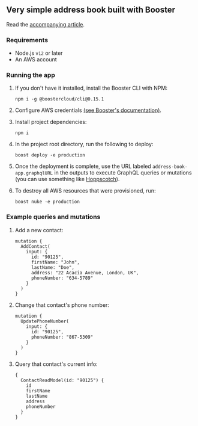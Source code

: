 ## Very simple address book built with Booster

Read the [accompanying article](https://dev.to/boostercloud/understanding-event-sourcing-using-the-booster-framework-2n59).

### Requirements

* Node.js `v12` or later
* An AWS account

### Running the app

1. If you don't have it installed, install the Booster CLI with NPM:

    ```
    npm i -g @boostercloud/cli@0.15.1
    ```

2. Configure AWS credentials [(see Booster's documentation)](https://docs.booster.cloud/#/chapters/02_getting-started?id=aws-provider-prerequisites).
3. Install project dependencies:    
   
    ```
    npm i
    ```

4. In the project root directory, run the following to deploy:

    ```
    boost deploy -e production
    ```

5. Once the deployment is complete, use the URL labeled `address-book-app.graphqlURL` in the outputs to execute GraphQL
queries or mutations (you can use something like [Hoppscotch](https://hoppscotch.io)).
   
6. To destroy all AWS resources that were provisioned, run:

    ```
    boost nuke -e production
    ```
   
### Example queries and mutations

1. Add a new contact:

    ```
    mutation {
      AddContact(
        input: {
          id: "90125",
          firstName: "John",
          lastName: "Doe",
          address: "22 Acacia Avenue, London, UK",
          phoneNumber: "634-5789"
        }
      )
    }
    ```

2. Change that contact's phone number:

    ```
    mutation {
      UpdatePhoneNumber(
        input: {
          id: "90125",
          phoneNumber: "867-5309"
        }
      )
    }
    ```

3. Query that contact's current info:

    ```
    {
      ContactReadModel(id: "90125") {
        id
        firstName
        lastName
        address
        phoneNumber
      }
    }
    ```

